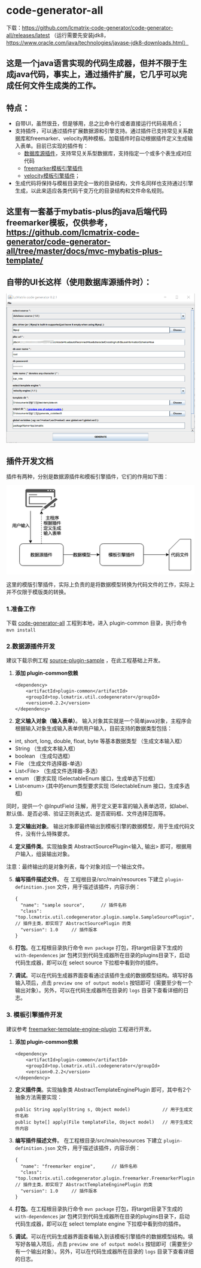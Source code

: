 # code-generator-all
下载：https://github.com/lcmatrix-code-generator/code-generator-all/releases/latest   （运行需要先安装jdk8，https://www.oracle.com/java/technologies/javase-jdk8-downloads.html）

## 这是一个java语言实现的代码生成器，但并不限于生成java代码，事实上，通过插件扩展，它几乎可以完成任何文件生成类的工作。
## 特点：
* 自带UI，虽然很丑，但是够用，总之比命令行或者直接运行代码易用点；
* 支持插件，可以通过插件扩展数据源和引擎支持。通过插件已支持常见关系数据库和freemarker、velocity两种模板。加载插件时自动根据插件定义生成输入表单。目前已实现的插件有：
  * [数据库源插件](https://github.com/lcmatrix-code-generator/db-source-plugin)，支持常见关系型数据库，支持指定一个或多个表生成对应代码
  * [freemarker模板引擎插件](https://github.com/lcmatrix-code-generator/freemarker-template-engine-plugin)
  * [velocity模板引擎插件](https://github.com/lcmatrix-code-generator/velocity-template-engine-plugin)；
* 生成代码将保持与模板目录完全一致的目录结构，文件名同样也支持通过引擎生成，以此来适应各类代码千变万化的目录结构和文件命名规则。

## 这里有一套基于mybatis-plus的java后端代码freemarker模板，仅供参考，https://github.com/lcmatrix-code-generator/code-generator-all/tree/master/docs/mvc-mybatis-plus-template/

## 自带的UI长这样（使用数据库源插件时）：
![UI](https://github.com/lcmatrix-code-generator/code-generator-all/blob/master/docs/screenshot1.png?raw=true)

## 插件开发文档
 插件有两种，分别是数据源插件和模板引擎插件，它们的作用如下图：
 
 ![plugin](https://github.com/lcmatrix-code-generator/code-generator-all/blob/master/docs/plugin-doc.png?raw=true)
 
 这里的模版引擎插件，实际上负责的是将数据模型转换为代码文件的工作，实际上并不仅限于模版类的转换。
 
 ### 1.准备工作
 下载 [code-generator-all](https://github.com/lcmatrix-code-generator/code-generator-all) 工程到本地，进入 plugin-common 目录，执行命令 `mvn install`
 
 ### 2.数据源插件开发
 建议下载示例工程 [source-plugin-sample](https://github.com/lcmatrix-code-generator/source-plugin-sample) ，在此工程基础上开发。
 
 1. **添加 plugin-common依赖**
 
        <dependency>
            <artifactId>plugin-common</artifactId>
            <groupId>top.lcmatrix.util.codegenerator</groupId>
            <version>0.2.2</version>
        </dependency>
 
 2. **定义输入对象（输入表单）**。
 输入对象其实就是一个简单java对象，主程序会根据输入对象生成输入表单供用户输入，目前支持的数据类型包括：
  * int, short, long, double, float, byte 等基本数据类型 （生成文本输入框）
  * String （生成文本输入框）
  * boolean （生成勾选框）
  * File （生成文件选择器-单选）
  * List&lt;File&gt; （生成文件选择器-多选）
  * enum （要求实现 ISelectableEnum 接口，生成单选下拉框）
  * List&lt;enum&gt; (其中的enum类型要求实现 ISelectableEnum 接口，生成多选框)

  同时，提供一个 @InputField 注解，用于定义更丰富的输入表单选项，如label、默认值、是否必填、验证正则表达式、是否密码框、文件选择范围等。
 
 3. **定义输出对象**。
 输出对象即最终输出到模板引擎的数据模型，用于生成代码文件，没有什么特殊要求。
 
 4. **定义插件类**。实现抽象类 AbstractSourcePlugin<输入, 输出> 即可，根据用户输入，组装输出对象。
 
 注意：最终输出的是对象列表，每个对象对应一个输出文件。
 
 5. **编写插件描述文件**。
 在 工程根目录/src/main/resources 下建立 `plugin-definition.json` 文件，用于描述该插件，内容示例：
 
        {
          "name": "sample source",      // 插件名称
          "class": "top.lcmatrix.util.codegenerator.plugin.sample.SampleSourcePlugin",     // 插件主类，即实现了 AbstractSourcePlugin 的类
          "version": 1.0     // 插件版本
        }
 
 6. **打包**。在工程根目录执行命令 `mvn package` 打包，将target目录下生成的 `with-dependences` jar 包拷贝到代码生成器所在目录的plugins目录下，启动代码生成器，即可以在 select source 下拉框中看到你的插件。
 7. **调试**。可以在代码生成器界面查看通过该插件生成的数据模型结构。填写好各输入项后，点击 `preview one of output models` 按钮即可（需要至少有一个输出对象）。另外，可以在代码生成器所在目录的 `logs` 目录下查看详细的日志。
 
 ### 3. 模板引擎插件开发
 建议参考 [freemarker-template-engine-plugin](https://github.com/lcmatrix-code-generator/freemarker-template-engine-plugin) 工程进行开发。
 1. **添加 plugin-common依赖**
 
        <dependency>
            <artifactId>plugin-common</artifactId>
            <groupId>top.lcmatrix.util.codegenerator</groupId>
            <version>0.2.2</version>
        </dependency>
 
 2. **定义插件类**。实现抽象类 AbstractTemplateEnginePlugin 即可，其中有2个抽象方法需要实现：
 
        public String apply(String s, Object model)            // 用于生成文件名称
        public byte[] apply(File templateFile, Object model)   // 用于生成文件内容
      
 3. **编写插件描述文件**。
 在工程根目录/src/main/resources 下建立 `plugin-definition.json` 文件，用于描述该插件，内容示例：
 
        {
          "name": "freemarker engine",      // 插件名称
          "class": "top.lcmatrix.util.codegenerator.plugin.freemarker.FreemarkerPlugin",     // 插件主类，即实现了 AbstractTemplateEnginePlugin 的类
          "version": 1.0     // 插件版本
        }
 
 4. **打包**。在工程根目录执行命令 `mvn package` 打包，将target目录下生成的 `with-dependences` jar 包拷贝到代码生成器所在目录的plugins目录下，启动代码生成器，即可以在 select template engine 下拉框中看到你的插件。
 5. **调试**。可以在代码生成器界面查看输入到该模板引擎插件的数据模型结构。填写好各输入项后，点击 `preview one of output models` 按钮即可（需要至少有一个输出对象）。另外，可以在代码生成器所在目录的 `logs` 目录下查看详细的日志。
